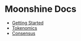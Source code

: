 # Moonshine Docs

- [Getting Started](./getting_started.md)
- [Tokenomics](./tokenomics.md)
- [Consensus](./consensus.md)
